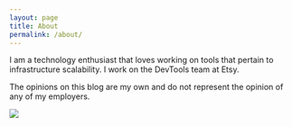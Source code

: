 ```yaml
---
layout: page
title: About
permalink: /about/
---
```


I am a technology enthusiast that loves working on tools that pertain to infrastructure scalability. I work on the DevTools team at Etsy. 

The opinions on this blog are my own and do not represent the opinion of any of my employers.

<div style="text-align:left" markdown="1">
<img src="https://s.gravatar.com/avatar/ea4344b9c06094807b3d1171d2363488?s=400" />
</div>
